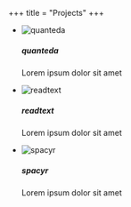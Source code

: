 +++
title = "Projects"
+++

<div class="row">
<ul class="portfolio-area da-thumbs">
  <li class="portfolio-item" data-id="id-0" data-type="tool">
    <div class="span4">
      <div class="thumbnail">
        <div class="image-wrapp">
          <img src="/img/quanteda.png" alt="quanteda" title="quanteda" />
          <article class="da-animate da-slideFromRight">
            <a href="/quanteda/">
        		<i class="icon-bg-light icon-link icon-circled icon-2x"></i>
        		</a>
          </article>
        </div>
        <div class="desc">
          <h5><i class="icon-file"></i> <strong>quanteda</strong></h5>
          <p>Lorem ipsum dolor sit amet</p>
        </div>
      </div>
    </div>
  </li>
  <li class="portfolio-item" data-id="id-0" data-type="tool">
    <div class="span4">
      <div class="thumbnail">
        <div class="image-wrapp">
          <img src="/img/readtext.png" alt="readtext" title="readtext" />
          <article class="da-animate da-slideFromRight">
            <a href="/readtext/">
        		<i class="icon-bg-light icon-link icon-circled icon-2x"></i>
        		</a>
          </article>
        </div>
        <div class="desc">
          <h5><i class="icon-file"></i> <strong>readtext</strong></h5>
          <p>Lorem ipsum dolor sit amet</p>
        </div>
      </div>
    </div>
  </li>
  <li class="portfolio-item" data-id="id-0" data-type="tool">
    <div class="span4">
      <div class="thumbnail">
        <div class="image-wrapp">
          <img src="/img/spacyr.png" alt="spacyr" title="spacyr" />
          <article class="da-animate da-slideFromRight">
            <a href="/spacyr/">
        		<i class="icon-bg-light icon-link icon-circled icon-2x"></i>
        		</a>
          </article>
        </div>
        <div class="desc">
          <h5><i class="icon-file"></i> <strong>spacyr</strong></h5>
          <p>Lorem ipsum dolor sit amet</p>
        </div>
      </div>
    </div>
  </li>
</ul>
</div>

